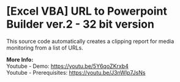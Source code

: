 # [Excel VBA] URL to Powerpoint Builder ver.2 - 32 bit version

This source code automatically creates a clipping report for media monitoring from a list of URLs.

<b>More Info:</b></br>
Youtube - Demo: https://youtu.be/5Y6qoZKrxb4</br>
Youtube - Prerequisites: https://youtu.be/J3nWIp7JsNs
